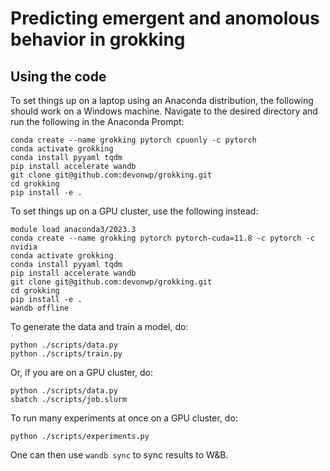 # Predicting emergent and anomolous behavior in grokking

## Using the code

To set things up on a laptop using an Anaconda distribution, the following should work on a Windows machine. Navigate to the desired directory and run the following in the Anaconda Prompt:
```
conda create --name grokking pytorch cpuonly -c pytorch
conda activate grokking
conda install pyyaml tqdm
pip install accelerate wandb
git clone git@github.com:devonwp/grokking.git
cd grokking
pip install -e .
```

To set things up on a GPU cluster, use the following instead:
```
module load anaconda3/2023.3
conda create --name grokking pytorch pytorch-cuda=11.8 -c pytorch -c nvidia
conda activate grokking
conda install pyyaml tqdm
pip install accelerate wandb
git clone git@github.com:devonwp/grokking.git
cd grokking
pip install -e .
wandb offline
```

To generate the data and train a model, do:
```
python ./scripts/data.py
python ./scripts/train.py
```

Or, if you are on a GPU cluster, do:
```
python ./scripts/data.py
sbatch ./scripts/job.slurm
```

To run many experiments at once on a GPU cluster, do:
```
python ./scripts/experiments.py
```

One can then use `wandb sync` to sync results to W&B.